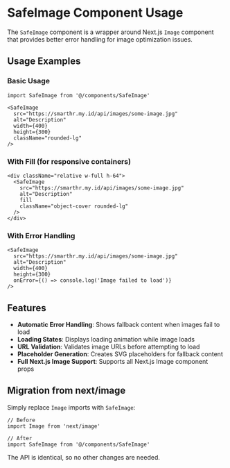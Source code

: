 # SafeImage Component Usage

The `SafeImage` component is a wrapper around Next.js `Image` component that provides better error handling for image optimization issues.

## Usage Examples

### Basic Usage
```tsx
import SafeImage from '@/components/SafeImage'

<SafeImage
  src="https://smarthr.my.id/api/images/some-image.jpg"
  alt="Description"
  width={400}
  height={300}
  className="rounded-lg"
/>
```

### With Fill (for responsive containers)
```tsx
<div className="relative w-full h-64">
  <SafeImage
    src="https://smarthr.my.id/api/images/some-image.jpg"
    alt="Description"
    fill
    className="object-cover rounded-lg"
  />
</div>
```

### With Error Handling
```tsx
<SafeImage
  src="https://smarthr.my.id/api/images/some-image.jpg"
  alt="Description"
  width={400}
  height={300}
  onError={() => console.log('Image failed to load')}
/>
```

## Features

- **Automatic Error Handling**: Shows fallback content when images fail to load
- **Loading States**: Displays loading animation while image loads
- **URL Validation**: Validates image URLs before attempting to load
- **Placeholder Generation**: Creates SVG placeholders for fallback content
- **Full Next.js Image Support**: Supports all Next.js Image component props

## Migration from next/image

Simply replace `Image` imports with `SafeImage`:

```tsx
// Before
import Image from 'next/image'

// After  
import SafeImage from '@/components/SafeImage'
```

The API is identical, so no other changes are needed.
